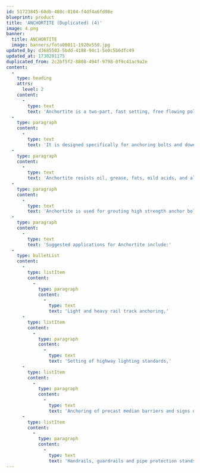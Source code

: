 ```yaml
---
id: 51723845-60db-480c-8104-f4df4a6fd98e
blueprint: product
title: 'ANCHORTITE (Duplicated) (4)'
image: 4.png
banner:
  title: ANCHORTITE
  image: banners/foto00011-1920x550.jpg
updated_by: d3685503-5bdd-4188-94c1-5e0c5b6dfc49
updated_at: 1730201175
duplicated_from: 2c2bf5f2-8808-494f-9798-0f9c41ac9a2e
content:
  -
    type: heading
    attrs:
      level: 2
    content:
      -
        type: text
        text: 'Anchortite is a two-part, fast setting, free flowing polyester resin anchoring grout, consisting of a specially formulated liquid resin and hardener.'
  -
    type: paragraph
    content:
      -
        type: text
        text: 'It is designed specifically for anchoring bolts and dowels in concrete, rock, brick and masonry.'
  -
    type: paragraph
    content:
      -
        type: text
        text: 'Anchortite resists oil, grease, fats, mild acids, and alkalies, fresh and salt water. Where exposure to a specific chemical is anticipated, consult Minova directly.'
  -
    type: paragraph
    content:
      -
        type: text
        text: 'Anchortite is used for grouting high strength anchor bolts, starter bars in concrete and anchors in rock.'
  -
    type: paragraph
    content:
      -
        type: text
        text: 'Suggested applications for Anchortite include:'
  -
    type: bulletList
    content:
      -
        type: listItem
        content:
          -
            type: paragraph
            content:
              -
                type: text
                text: 'Light and heavy rail track anchoring,'
      -
        type: listItem
        content:
          -
            type: paragraph
            content:
              -
                type: text
                text: 'Setting of highway lighting standards,'
      -
        type: listItem
        content:
          -
            type: paragraph
            content:
              -
                type: text
                text: 'Anchoring of precast median barriers and signs on highways.'
      -
        type: listItem
        content:
          -
            type: paragraph
            content:
              -
                type: text
                text: 'Handrails, guardrails and pipe protection stands around safety areas'
---
```

